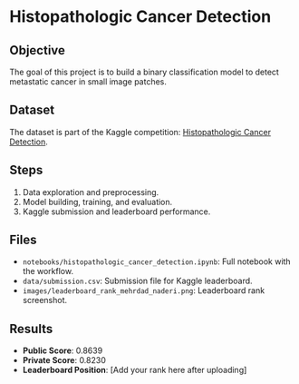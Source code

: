 # Histopathologic Cancer Detection

## Objective
The goal of this project is to build a binary classification model to detect metastatic cancer in small image patches.

## Dataset
The dataset is part of the Kaggle competition: [Histopathologic Cancer Detection](https://www.kaggle.com/competitions/histopathologic-cancer-detection/).

## Steps
1. Data exploration and preprocessing.
2. Model building, training, and evaluation.
3. Kaggle submission and leaderboard performance.

## Files
- `notebooks/histopathologic_cancer_detection.ipynb`: Full notebook with the workflow.
- `data/submission.csv`: Submission file for Kaggle leaderboard.
- `images/leaderboard_rank_mehrdad_naderi.png`: Leaderboard rank screenshot.

## Results
- **Public Score**: 0.8639
- **Private Score**: 0.8230
- **Leaderboard Position**: [Add your rank here after uploading]
